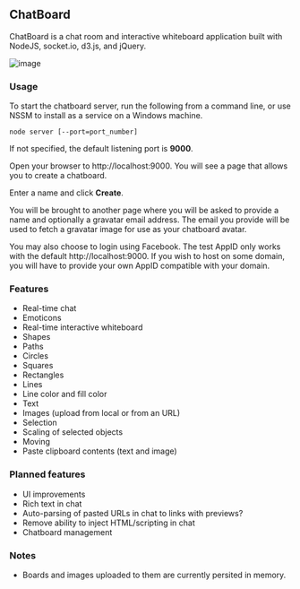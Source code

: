 ## ChatBoard

ChatBoard is a chat room and interactive whiteboard application built with NodeJS, socket.io, d3.js, and jQuery.

![image](https://cloud.githubusercontent.com/assets/1910659/10409108/4e0bbb46-6f44-11e5-8f46-e038dc2b5a57.png)

### Usage

To start the chatboard server, run the following from a command line, or use NSSM to install as a service on a Windows machine.

``` node server [--port=port_number]  ```

If not specified, the default listening port is **9000**.

Open your browser to http://localhost:9000. You will see a page that allows you to create a chatboard.

Enter a name and click **Create**.

You will be brought to another page where you will be asked to provide a name and optionally a gravatar email address. The email you provide will be used to fetch a gravatar image for use as your chatboard avatar.

You may also choose to login using Facebook.  The test AppID only works with the default http://localhost:9000. If you wish to host on some domain, you will have to provide your own AppID compatible with your domain.

### Features

* Real-time chat
 * Emoticons
* Real-time interactive whiteboard
 * Shapes
  * Paths
  * Circles
  * Squares
  * Rectangles
  * Lines
 * Line color and fill color
 * Text
 * Images (upload from local or from an URL)
 * Selection
 * Scaling of selected objects
 * Moving
 * Paste clipboard contents (text and image)

### Planned features

* UI improvements
* Rich text in chat
* Auto-parsing of pasted URLs in chat to links with previews?
* Remove ability to inject HTML/scripting in chat
* Chatboard management

### Notes
* Boards and images uploaded to them are currently persited in memory.

